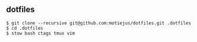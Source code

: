 dotfiles
--------

    $ git clone --recursive git@github.com:motiejus/dotfiles.git .dotfiles
    $ cd .dotfiles
    $ stow bash ctags tmux vim

